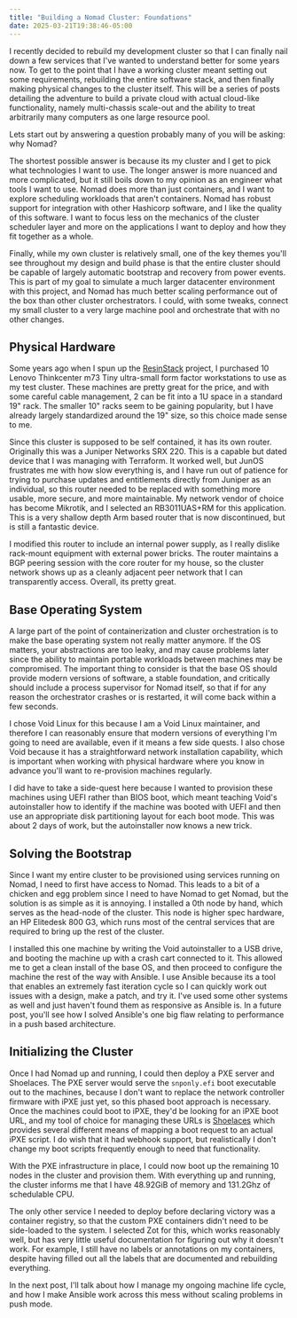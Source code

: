 ```yaml
---
title: "Building a Nomad Cluster: Foundations"
date: 2025-03-21T19:38:46-05:00
---
```


I recently decided to rebuild my development cluster so that I can
finally nail down a few services that I've wanted to understand better
for some years now.  To get to the point that I have a working cluster
meant setting out some requirements, rebuilding the entire software
stack, and then finally making physical changes to the cluster itself.
This will be a series of posts detailing the adventure to build a
private cloud with actual cloud-like functionality, namely
multi-chassis scale-out and the ability to treat arbitrarily many
computers as one large resource pool.

Lets start out by answering a question probably many of you will be
asking: why Nomad?

The shortest possible answer is because its my cluster and I get to
pick what technologies I want to use.  The longer answer is more
nuanced and more complicated, but it still boils down to my opinion as
an engineer what tools I want to use.  Nomad does more than just
containers, and I want to explore scheduling workloads that aren't
containers.  Nomad has robust support for integration with other
Hashicorp software, and I like the quality of this software.  I want
to focus less on the mechanics of the cluster scheduler layer and more
on the applications I want to deploy and how they fit together as a
whole.

Finally, while my own cluster is relatively small, one of the key
themes you'll see throughout my design and build phase is that the
entire cluster should be capable of largely automatic bootstrap and
recovery from power events.  This is part of my goal to simulate a
much larger datacenter environment with this project, and Nomad has
much better scaling performance out of the box than other cluster
orchestrators.  I could, with some tweaks, connect my small cluster to
a very large machine pool and orchestrate that with no other changes.

## Physical Hardware

Some years ago when I spun up the [ResinStack](https://resinstack.io/)
project, I purchased 10 Lenovo Thinkcenter m73 Tiny ultra-small form
factor workstations to use as my test cluster.  These machines are
pretty great for the price, and with some careful cable management, 2
can be fit into a 1U space in a standard 19" rack.  The smaller 10"
racks seem to be gaining popularity, but I have already largely
standardized around the 19" size, so this choice made sense to me.

Since this cluster is supposed to be self contained, it has its own
router.  Originally this was a Juniper Networks SRX 220.  This is a
capable but dated device that I was managing with Terraform.  It
worked well, but JunOS frustrates me with how slow everything is, and
I have run out of patience for trying to purchase updates and
entitlements directly from Juniper as an individual, so this router
needed to be replaced with something more usable, more secure, and
more maintainable.  My network vendor of choice has become Mikrotik,
and I selected an RB3011UAS+RM for this application.  This is a very
shallow depth Arm based router that is now discontinued, but is still
a fantastic device.

I modified this router to include an internal power supply, as I
really dislike rack-mount equipment with external power bricks.  The
router maintains a BGP peering session with the core router for my
house, so the cluster network shows up as a cleanly adjacent peer
network that I can transparently access.  Overall, its pretty great.

## Base Operating System

A large part of the point of containerization and cluster
orchestration is to make the base operating system not really matter
anymore.  If the OS matters, your abstractions are too leaky, and may
cause problems later since the ability to maintain portable workloads
between machines may be compromised.  The important thing to consider
is that the base OS should provide modern versions of software, a
stable foundation, and critically should include a process supervisor
for Nomad itself, so that if for any reason the orchestrator crashes
or is restarted, it will come back within a few seconds.

I chose Void Linux for this because I am a Void Linux maintainer, and
therefore I can reasonably ensure that modern versions of everything
I'm going to need are available, even if it means a few side quests.
I also chose Void because it has a straightforward network
installation capability, which is important when working with physical
hardware where you know in advance you'll want to re-provision machines
regularly.

I did have to take a side-quest here because I wanted to provision
these machines using UEFI rather than BIOS boot, which meant teaching
Void's autoinstaller how to identify if the machine was booted with
UEFI and then use an appropriate disk partitioning layout for each
boot mode.  This was about 2 days of work, but the autoinstaller now
knows a new trick.

## Solving the Bootstrap

Since I want my entire cluster to be provisioned using services
running on Nomad, I need to first have access to Nomad.  This leads to
a bit of a chicken and egg problem since I need to have Nomad to get
Nomad, but the solution is as simple as it is annoying.  I installed
a 0th node by hand, which serves as the head-node of the cluster.
This node is higher spec hardware, an HP Elitedesk 800 G3, which runs
most of the central services that are required to bring up the rest of
the cluster.

I installed this one machine by writing the Void autoinstaller to a
USB drive, and booting the machine up with a crash cart connected to
it.  This allowed me to get a clean install of the base OS, and then
proceed to configure the machine the rest of the way with Ansible.  I
use Ansible because its a tool that enables an extremely fast
iteration cycle so I can quickly work out issues with a design, make a
patch, and try it.  I've used some other systems as well and just
haven't found them as responsive as Ansible is.  In a future post,
you'll see how I solved Ansible's one big flaw relating to performance
in a push based architecture.

## Initializing the Cluster

Once I had Nomad up and running, I could then deploy a PXE server and
Shoelaces.  The PXE server would serve the `snponly.efi` boot
executable out to the machines, because I don't want to replace the
network controller firmware with iPXE just yet, so this phased boot
approach is necessary.  Once the machines could boot to iPXE, they'd
be looking for an iPXE boot URL, and my tool of choice for managing
these URLs is [Shoelaces](https://github.com/thousandeyes/shoelaces)
which provides several different means of mapping a boot request to an
actual iPXE script.  I do wish that it had webhook support, but
realistically I don't change my boot scripts frequently enough to need
that functionality.

With the PXE infrastructure in place, I could now boot up the
remaining 10 nodes in the cluster and provision them.  With everything
up and running, the cluster informs me that I have 48.92GiB of memory
and 131.2Ghz of schedulable CPU.

The only other service I needed to deploy before declaring victory was
a container registry, so that the custom PXE containers didn't need to
be side-loaded to the system.  I selected Zot for this, which works
reasonably well, but has very little useful documentation for figuring
out why it doesn't work.  For example, I still have no labels or
annotations on my containers, despite having filled out all the labels
that are documented and rebuilding everything.

In the next post, I'll talk about how I manage my ongoing machine
life cycle, and how I make Ansible work across this mess without
scaling problems in push mode.

